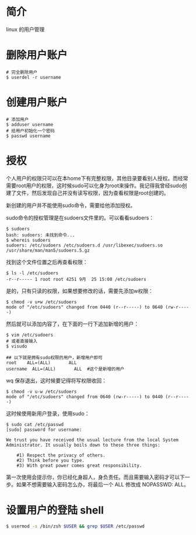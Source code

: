 # 简介

linux 的用户管理

# 删除用户账户

```shell
# 完全删除用户
$ userdel -r username
```

# 创建用户账户

```shell
# 添加用户
$ adduser username
# 给用户初始化一个密码
$ passwd username
```

# 授权

个人用户的权限只可以在本home下有完整权限，其他目录要看别人授权。而经常需要root用户的权限，这时候sudo可以化身为root来操作。我记得我曾经sudo创建了文件，然后发现自己并没有读写权限，因为查看权限是root创建的。

新创建的用户并不能使用sudo命令，需要给他添加授权。

sudo命令的授权管理是在sudoers文件里的。可以看看sudoers：

```shell
$ sudoers
bash: sudoers: 未找到命令...
$ whereis sudoers
sudoers: /etc/sudoers /etc/sudoers.d /usr/libexec/sudoers.so /usr/share/man/man5/sudoers.5.gz
```

找到这个文件位置之后再查看权限：

```shell
$ ls -l /etc/sudoers
-r--r----- 1 root root 4251 9月  25 15:08 /etc/sudoers
```

是的，只有只读的权限，如果想要修改的话，需要先添加w权限：

```shell
$ chmod -v u+w /etc/sudoers
mode of "/etc/sudoers" changed from 0440 (r--r-----) to 0640 (rw-r-----)
```

然后就可以添加内容了，在下面的一行下追加新增的用户：

```shell
$ vim /etc/sudoers
# 或者直接输入
$ visudo

## 以下就是拥有sudo权限的用户，新增用户即可
root    ALL=(ALL)       ALL  
username  ALL=(ALL)       ALL  #这个是新增的用户
```

wq 保存退出，这时候要记得将写权限收回：

```shell
$ chmod -v u-w /etc/sudoers
mode of "/etc/sudoers" changed from 0640 (rw-r-----) to 0440 (r--r-----)
```

这时候使用新用户登录，使用sudo：

```shell
$ sudo cat /etc/passwd
[sudo] password for username:

We trust you have received the usual lecture from the local System
Administrator. It usually boils down to these three things:

    #1) Respect the privacy of others.
    #2) Think before you type.
    #3) With great power comes great responsibility.
```

第一次使用会提示你，你已经化身超人，身负责任。而且需要输入密码才可以下一步。如果不想需要输入密码怎么办，将最后一个 ALL 修改成 NOPASSWD: ALL。

# 设置用户的登陆 shell

```bash
$ usermod -s /bin/zsh $USER && grep $USER /etc/passwd
```

